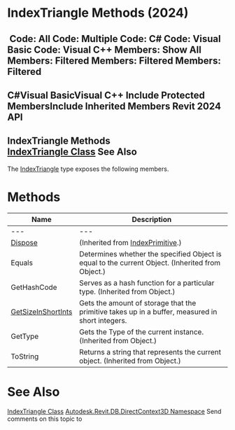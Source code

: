 # IndexTriangle Methods (2024)

﻿
 Code: All Code: Multiple Code: C# Code: Visual Basic Code: Visual C++  Members: Show All Members: Filtered Members: Filtered Members: Filtered   
---  
C#Visual BasicVisual C++
Include Protected MembersInclude Inherited Members
Revit 2024 API  
---  
IndexTriangle Methods  
[IndexTriangle Class](96cdfb77-c6e0-7866-c1f7-799f3dda0ad5.md "IndexTriangle Class") See Also  
---  
The [IndexTriangle](96cdfb77-c6e0-7866-c1f7-799f3dda0ad5.md "IndexTriangle Class") type exposes the following members.
# Methods
| Name | Description |
| --- | --- |
| --- | --- | --- |
| [Dispose](cc553132-4ad1-94ca-9ecf-64bfa2d58f23.md "Dispose Method") | (Inherited from [IndexPrimitive](b9718ac0-7194-1944-ce7f-a5c618f20ced.md "IndexPrimitive Class").) |
| Equals | Determines whether the specified Object is equal to the current Object. (Inherited from Object.) |
| GetHashCode | Serves as a hash function for a particular type.  (Inherited from Object.) |
| [GetSizeInShortInts](dc5a70da-cd62-695d-65fd-e49f867ecf72.md "GetSizeInShortInts Method") | Gets the amount of storage that the primitive takes up in a buffer, measured in short integers. |
| GetType | Gets the Type of the current instance. (Inherited from Object.) |
| ToString | Returns a string that represents the current object. (Inherited from Object.) |

# See Also
[IndexTriangle Class](96cdfb77-c6e0-7866-c1f7-799f3dda0ad5.md "IndexTriangle Class")
[Autodesk.Revit.DB.DirectContext3D Namespace](f4ba10f0-55ea-5344-173b-688405391794.md "Autodesk.Revit.DB.DirectContext3D Namespace")
Send comments on this topic to 